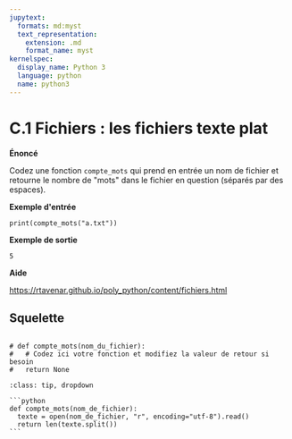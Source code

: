 ```yaml
---
jupytext:
  formats: md:myst
  text_representation:
    extension: .md
    format_name: myst
kernelspec:
  display_name: Python 3
  language: python
  name: python3
---
```


# C.1 Fichiers : les fichiers texte plat

**Énoncé**

Codez une fonction `compte_mots` qui prend en entrée un nom de fichier et retourne le nombre de "mots" dans le fichier en question (séparés par des espaces).

**Exemple d'entrée**

```
print(compte_mots("a.txt"))
```

**Exemple de sortie**

```
5
```

**Aide**

https://rtavenar.github.io/poly_python/content/fichiers.html

## Squelette

```{code-cell} ipython3

# def compte_mots(nom_du_fichier):
#   # Codez ici votre fonction et modifiez la valeur de retour si besoin
#   return None
```

````{admonition} Cliquez ici pour voir la solution
:class: tip, dropdown

```python
def compte_mots(nom_de_fichier):
  texte = open(nom_de_fichier, "r", encoding="utf-8").read()
  return len(texte.split())
```
````

